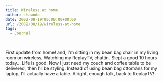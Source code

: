 ```yaml
---
title: Wireless at home
author: shawndo
date: 2002-08-19T00:00:00+00:00
url: /2002/08/19/wireless-at-home
tags:
  - Journal

---
```

First update from home! and, I'm sitting in my bean bag chair in my living room on wireless, Watching my ReplayTV, chattin. Slept a good 10 hours today... Life is good. Now I just need my couch and coffee table to be delivered, then I'll be styling. Instead of using bean bag ottomans for my laptop, I'll actually have a table. Alright, enough talk, back to ReplayTV!